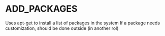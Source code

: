 # ADD_PACKAGES
Uses apt-get to install a list of packages in the system
If a package needs customization, should be done outside (in another rol)
 